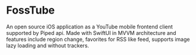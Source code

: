 # FossTube

An open source iOS application as a YouTube mobile frontend client supported by Piped api. Made with SwiftUI in MVVM architecture and features include region change, favorites for RSS like feed, supports image lazy loading and without trackers.
